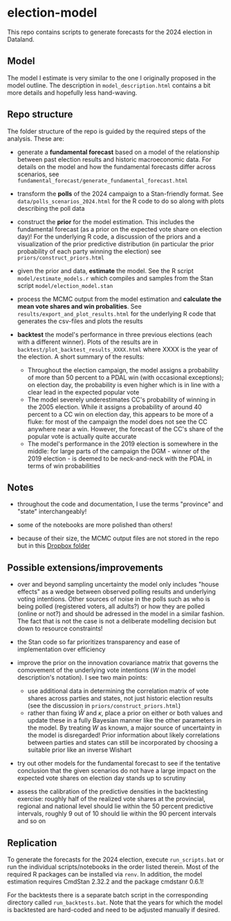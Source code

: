 # election-model

This repo contains scripts to generate forecasts for the 2024 election in Dataland.

## Model 

The model I estimate is very similar to the one I originally proposed in the model outline. The description in  `model_description.html` contains a bit more details and hopefully less hand-waving.

## Repo structure

The folder structure of the repo is guided by the required steps of the analysis. These are: 

- generate a **fundamental forecast** based on a model of the relationship between past election results and historic macroeconomic data. For details on the model and how the fundamental forecasts differ across scenarios, see `fundamental_forecast/generate_fundamental_forecast.html`

- transform the **polls** of the 2024 campaign to a Stan-friendly format. See `data/polls_scenarios_2024.html` for the R code to do so along with plots describing the poll data

- construct the **prior** for the model estimation. This includes the fundamental forecast (as a prior on the expected vote share on election day)! For the underlying R code, a discussion of the priors and a visualization of the prior predictive distribution (in particular the prior probability of each party winning the election) see `priors/construct_priors.html`

- given the prior and data, **estimate** the model. See the R script `model/estimate_models.r` which compiles and samples from the Stan script `model/election_model.stan`

- process the MCMC output from the model estimation and **calculate the mean vote shares and win probalities**. See `results/export_and_plot_results.html` for the underlying R code that generates the csv-files and plots the results

- **backtest** the model's performance in three previous elections (each with a different winner). Plots of the results are in `backtest/plot_backtest_results_XXXX.html` where XXXX is the year of the election. A short summary of the results: 
    - Throughout the election campaign, the model assigns a probability of more than 50 percent to a PDAL win (with occasional exceptions); on election day, the probability is even higher which is in line with a clear lead in the expected popular vote
    - The model severely underestimates CC's probability of winning in the 2005 election. While it assigns a probability of around 40 percent to a CC win on election day, this appears to be more of a fluke: for most of the campaign the model does not see the CC anywhere near a win. However, the forecast of the CC's share of the popular vote is actually quite accurate
    - The model's performance in the 2019 election is somewhere in the middle: for large parts of the campaign the DGM - winner of the 2019 election - is deemed to be neck-and-neck with the PDAL in terms of win probabilities

## Notes

- throughout the code and documentation, I use the terms "province" and "state" interchangeably!

- some of the notebooks are more polished than others!

- because of their size, the MCMC output files are not stored in the repo but in this [Dropbox folder](https://www.dropbox.com/scl/fo/pu03a41st6of51rk1ezix/h?rlkey=4tg43mptcbgaie0y6mc22gejw&dl=0)

## Possible extensions/improvements

- over and beyond sampling uncertainty the model only includes "house effects" as a wedge between observed polling results and underlying voting intentions. Other sources of noise in the polls such as who is being polled (registered voters, all adults?) or how they are polled (online or not?) and should be adressed in the model in a similar fashion. The fact that is not the case is not a deliberate modelling decision but down to resource constraints!

- the Stan code so far prioritizes transparency and ease of implementation over efficiency

- improve the prior on the innovation covariance matrix that governs the comovement of the underlying vote intentions ($W$ in the model description's notation). I see two main points: 
    - use additional data in determining the correlation matrix of vote shares across parties and states, not just historic election results (see the discussion in `priors/construct_priors.html`) 
    - rather than fixing $\hat{W}$ and $\kappa$, place a prior on either or both values and update these in a fully Bayesian manner like the other parameters in the model. By treating $W$ as known, a major source of uncertainty in the model is disregarded! Prior information about likely correlations between parties and states can still be incorporated by choosing a suitable prior like an inverse Wishart
	
- try out other models for the fundamental forecast to see if the tentative conclusion that the given scenarios do not have a large impact on the expected vote shares on election day stands up to scrutiny

- assess the calibration of the predictive densities in the backtesting exercise: roughly half of the realized vote shares at the provincial, regional and national level should lie within the 50 percent predictive intervals, roughly 9 out of 10 should lie within the 90 percent intervals and so on

## Replication

To generate the forecasts for the 2024 election, execute `run_scripts.bat` or run the individual scripts/notebooks in the order listed therein. Most of the required R packages can be installed via `renv`. In addition, the model estimation requires CmdStan 2.32.2 and the package cmdstanr 0.6.1!

For the backtests there is a separate batch script in the corresponding directory called `run_backtests.bat`. Note that the years for which the model is backtested are hard-coded and need to be adjusted manually if desired. 


